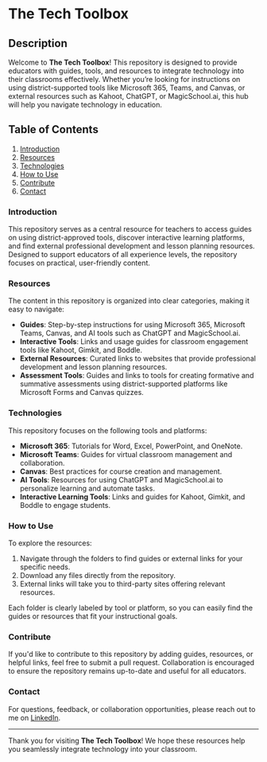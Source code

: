 # The Tech Toolbox

## Description

Welcome to **The Tech Toolbox**! This repository is designed to provide educators with guides, tools, and resources to integrate technology into their classrooms effectively. Whether you’re looking for instructions on using district-supported tools like Microsoft 365, Teams, and Canvas, or external resources such as Kahoot, ChatGPT, or MagicSchool.ai, this hub will help you navigate technology in education.

## Table of Contents

1. [Introduction](#introduction)
2. [Resources](#resources)
3. [Technologies](#technologies)
4. [How to Use](#how-to-use)
5. [Contribute](#contribute)
6. [Contact](#contact)

### Introduction

This repository serves as a central resource for teachers to access guides on using district-approved tools, discover interactive learning platforms, and find external professional development and lesson planning resources. Designed to support educators of all experience levels, the repository focuses on practical, user-friendly content.

### Resources

The content in this repository is organized into clear categories, making it easy to navigate:

- **Guides**: Step-by-step instructions for using Microsoft 365, Microsoft Teams, Canvas, and AI tools such as ChatGPT and MagicSchool.ai.
- **Interactive Tools**: Links and usage guides for classroom engagement tools like Kahoot, Gimkit, and Boddle.
- **External Resources**: Curated links to websites that provide professional development and lesson planning resources.
- **Assessment Tools**: Guides and links to tools for creating formative and summative assessments using district-supported platforms like Microsoft Forms and Canvas quizzes.

### Technologies

This repository focuses on the following tools and platforms:

- **Microsoft 365**: Tutorials for Word, Excel, PowerPoint, and OneNote.
- **Microsoft Teams**: Guides for virtual classroom management and collaboration.
- **Canvas**: Best practices for course creation and management.
- **AI Tools**: Resources for using ChatGPT and MagicSchool.ai to personalize learning and automate tasks.
- **Interactive Learning Tools**: Links and guides for Kahoot, Gimkit, and Boddle to engage students.

### How to Use

To explore the resources:

1. Navigate through the folders to find guides or external links for your specific needs.
2. Download any files directly from the repository.
3. External links will take you to third-party sites offering relevant resources.

Each folder is clearly labeled by tool or platform, so you can easily find the guides or resources that fit your instructional goals.

### Contribute

If you'd like to contribute to this repository by adding guides, resources, or helpful links, feel free to submit a pull request. Collaboration is encouraged to ensure the repository remains up-to-date and useful for all educators.

### Contact

For questions, feedback, or collaboration opportunities, please reach out to me on [LinkedIn](https://www.linkedin.com/in/hallandrewd/).

---

Thank you for visiting **The Tech Toolbox**! We hope these resources help you seamlessly integrate technology into your classroom.
